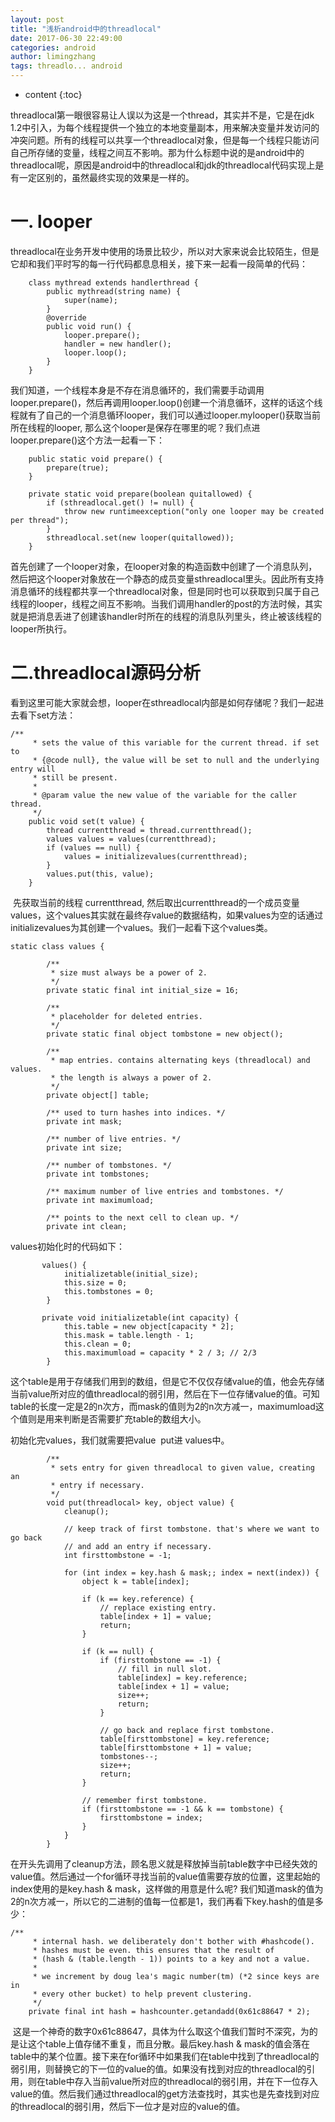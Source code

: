```yaml
---
layout: post
title: "浅析android中的threadlocal"
date: 2017-06-30 22:49:00
categories: android
author: limingzhang
tags: threadlo... android
---
```


* content
{:toc}



threadlocal第一眼很容易让人误以为这是一个thread，其实并不是，它是在jdk
1.2中引入，为每个线程提供一个独立的本地变量副本，用来解决变量并发访问的冲突问题。所有的线程可以共享一个threadlocal对象，但是每一个线程只能访问自己所存储的变量，线程之间互不影响。那为什么标题中说的是android中的threadlocal呢，原因是android中的threadlocal和jdk的threadlocal代码实现上是有一定区别的，虽然最终实现的效果是一样的。

<!--more-->
# 一. looper

threadlocal在业务开发中使用的场景比较少，所以对大家来说会比较陌生，但是它却和我们平时写的每一行代码都息息相关，接下来一起看一段简单的代码：

    
    
        class mythread extends handlerthread {
            public mythread(string name) {
                super(name);
            }
            @override
            public void run() {
                looper.prepare();
                handler = new handler();
                looper.loop();
            }
        }

我们知道，一个线程本身是不存在消息循环的，我们需要手动调用looper.prepare()，然后再调用looper.loop()创建一个消息循环，这样的话这个线程就有了自己的一个消息循环looper，我们可以通过looper.mylooper()获取当前所在线程的looper,
那么这个looper是保存在哪里的呢？我们点进looper.prepare()这个方法一起看一下：

    
    
        public static void prepare() {
            prepare(true);
        }
    
        private static void prepare(boolean quitallowed) {
            if (sthreadlocal.get() != null) {
                throw new runtimeexception("only one looper may be created per thread");
            }
            sthreadlocal.set(new looper(quitallowed));
        }

首先创建了一个looper对象，在looper对象的构造函数中创建了一个消息队列，然后把这个looper对象放在一个静态的成员变量sthreadlocal里头。因此所有支持消息循环的线程都共享一个threadlocal对象，但是同时也可以获取到只属于自己线程的looper，线程之间互不影响。当我们调用handler的post的方法时候，其实就是把消息丢进了创建该handler时所在的线程的消息队列里头，终止被该线程的looper所执行。

# 二.threadlocal源码分析

  
看到这里可能大家就会想，looper在sthreadlocal内部是如何存储呢？我们一起进去看下set方法：

    
    
    /**
         * sets the value of this variable for the current thread. if set to
         * {@code null}, the value will be set to null and the underlying entry will
         * still be present.
         *
         * @param value the new value of the variable for the caller thread.
         */
        public void set(t value) {
            thread currentthread = thread.currentthread();
            values values = values(currentthread);
            if (values == null) {
                values = initializevalues(currentthread);
            }
            values.put(this, value);
        }

 先获取当前的线程 currentthread,
然后取出currentthread的一个成员变量values，这个values其实就在最终存value的数据结构，如果values为空的话通过initializevalues为其创建一个values。我们一起看下这个values类。

    
    
    static class values {
    
            /**
             * size must always be a power of 2.
             */
            private static final int initial_size = 16;
    
            /**
             * placeholder for deleted entries.
             */
            private static final object tombstone = new object();
    
            /**
             * map entries. contains alternating keys (threadlocal) and values.
             * the length is always a power of 2.
             */
            private object[] table;
    
            /** used to turn hashes into indices. */
            private int mask;
    
            /** number of live entries. */
            private int size;
    
            /** number of tombstones. */
            private int tombstones;
    
            /** maximum number of live entries and tombstones. */
            private int maximumload;
    
            /** points to the next cell to clean up. */
            private int clean;

values初始化时的代码如下：

    
    
           values() {
                initializetable(initial_size);
                this.size = 0;
                this.tombstones = 0;
            }
    
           private void initializetable(int capacity) {
                this.table = new object[capacity * 2];
                this.mask = table.length - 1;
                this.clean = 0;
                this.maximumload = capacity * 2 / 3; // 2/3
            }

这个table是用于存储我们用到的数组，但是它不仅仅存储value的值，他会先存储当前value所对应的值threadlocal的弱引用，然后在下一位存储value的值。可知table的长度一定是2的n次方，而mask的值则为2的n次方减一，maximumload这个值则是用来判断是否需要扩充table的数组大小。

初始化完values，我们就需要把value  put进 values中。

    
    
            /**
             * sets entry for given threadlocal to given value, creating an
             * entry if necessary.
             */
            void put(threadlocal> key, object value) {
                cleanup();
    
                // keep track of first tombstone. that's where we want to go back
                // and add an entry if necessary.
                int firsttombstone = -1;
    
                for (int index = key.hash & mask;; index = next(index)) {
                    object k = table[index];
    
                    if (k == key.reference) {
                        // replace existing entry.
                        table[index + 1] = value;
                        return;
                    }
    
                    if (k == null) {
                        if (firsttombstone == -1) {
                            // fill in null slot.
                            table[index] = key.reference;
                            table[index + 1] = value;
                            size++;
                            return;
                        }
    
                        // go back and replace first tombstone.
                        table[firsttombstone] = key.reference;
                        table[firsttombstone + 1] = value;
                        tombstones--;
                        size++;
                        return;
                    }
    
                    // remember first tombstone.
                    if (firsttombstone == -1 && k == tombstone) {
                        firsttombstone = index;
                    }
                }
            }

在开头先调用了cleanup方法，顾名思义就是释放掉当前table数字中已经失效的value值。然后通过一个for循环寻找当前的value值需要存放的位置，这里起始的index使用的是key.hash
& mask，这样做的用意是什么呢? 我们知道mask的值为2的n次方减一，所以它的二进制的值每一位都是1，我们再看下key.hash的值是多少：

    
    
    /**
         * internal hash. we deliberately don't bother with #hashcode().
         * hashes must be even. this ensures that the result of
         * (hash & (table.length - 1)) points to a key and not a value.
         *
         * we increment by doug lea's magic number(tm) (*2 since keys are in
         * every other bucket) to help prevent clustering.
         */
        private final int hash = hashcounter.getandadd(0x61c88647 * 2);

 这是一个神奇的数字0x61c88647，具体为什么取这个值我们暂时不深究，为的是让这个table上值存储不重复，而且分散。最后key.hash &
mask的值会落在table中的某个位置。接下来在for循环中如果我们在table中找到了threadlocal的弱引用，则替换它的下一位的value的值。如果没有找到对应的threadlocal的引用，则在table中存入当前value所对应的threadlocal的弱引用，并在下一位存入value的值。然后我们通过threadlocal的get方法查找时，其实也是先查找到对应的threadlocal的弱引用，然后下一位才是对应的value的值。

